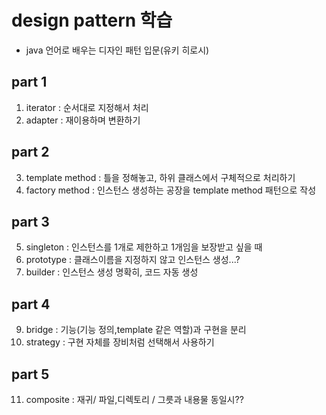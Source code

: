 # design pattern 학습
- java 언어로 배우는 디자인 패턴 입문(유키 히로시)

## part 1
1. iterator : 순서대로 지정해서 처리
2. adapter : 재이용하며 변환하기

## part 2
3. template method : 틀을 정해놓고, 하위 클래스에서 구체적으로 처리하기
4. factory method : 인스턴스 생성하는 공장을 template method 패턴으로 작성

## part 3
5. singleton : 인스턴스를 1개로 제한하고 1개임을 보장받고 싶을 때
6. prototype : 클래스이름을 지정하지 않고 인스턴스 생성...?
7. builder : 인스턴스 생성 명확히, 코드 자동 생성

## part 4
9. bridge : 기능(기능 정의,template 같은 역할)과 구현을 분리
10. strategy : 구현 자체를 장비처럼 선택해서 사용하기

## part 5
11. composite : 재귀/ 파일,디렉토리 / 그릇과 내용물 동일시?? 
